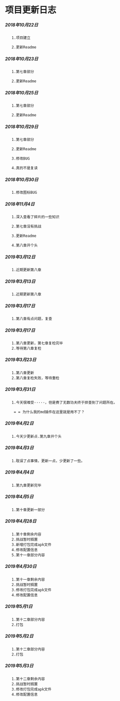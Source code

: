 # 项目更新日志
##### 2018年10月22日
       1.项目建立

       2.更新Readme
##### 2018年10月23日
       1.第七章部分

       2.更新Readme
##### 2018年10月25日
       1.第七章部分

       2.更新Readme
##### 2018年10月29日
       1.第七章部分

       2.更新Readme

       3.修改BUG

       4.真的不是复读
##### 2018年10月30日
       1.修改图标BUG
##### 2018年11月4日
       1.深入查看了碎片的一些知识

       2.第七章没有挑战

       3.更新Readme

       4.第八章开个头
##### 2019年3月12日
       1.近期更新第八章

##### 2019年3月13日
       1.近期更新第八章

##### 2019年3月17日
       1.第八章有点问题，复查

##### 2019年3月17日
       1.第八章更新，第七章复检完毕
       2.等待第八章复检

##### 2019年3月23日
       1.第八章更新
       2.第八章复检失败，等待重检

##### 2019年3月31日
       1.今天很难受·····，但是费了无数功夫终于排查到了问题所在。

        = = 为什么我的md插件在这里就是用不了？


##### 2019年4月2日
       1.今天少更新点.第九章开个头

##### 2019年4月3日
       1.耽误了点事情，更新一点，少更新了一些。

##### 2019年4月4日
       1.第九章更新完毕

##### 2019年4月5日
       1.第十章更新一部分

##### 2019年4月28日
       1.第十章剩余内容
       2.挑战暂时搁置
       3.新增打包完成apk文件
       4.修改配置信息
       5.第十一章部分内容

##### 2019年4月30日
       1.第十一章剩余内容
       2.挑战暂时搁置
       3.修改打包完成apk文件
       4.修改配置信息

##### 2019年5月1日
       1.第十二章部分内容
       2.打包

##### 2019年5月2日
       1.第十二章部分内容
       2.打包

##### 2019年5月3日
       1.第十二章剩余内容
       2.挑战暂时搁置
       3.修改打包完成apk文件
       4.修改配置信息